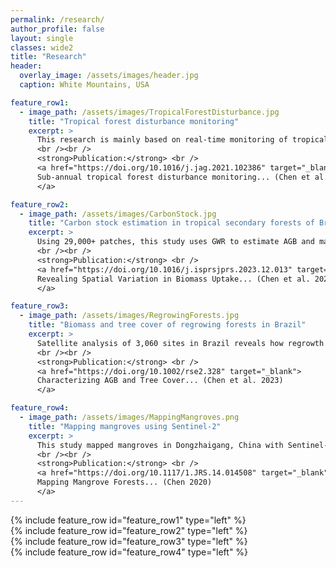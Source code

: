 ```yaml
---
permalink: /research/
author_profile: false
layout: single
classes: wide2
title: "Research"
header:
  overlay_image: /assets/images/header.jpg
  caption: White Mountains, USA

feature_row1:
  - image_path: /assets/images/TropicalForestDisturbance.jpg
    title: "Tropical forest disturbance monitoring"
    excerpt: >
      This research is mainly based on real-time monitoring of tropical forests by harmonizing Landsat and Sentinel-2 data. The key innovation combines change detection (BFAST Monitor) with machine learning (random forest) for earlier forest disturbance warnings.
      <br /><br />
      <strong>Publication:</strong> <br />
      <a href="https://doi.org/10.1016/j.jag.2021.102386" target="_blank">
      Sub-annual tropical forest disturbance monitoring... (Chen et al. 2021)
      </a>

feature_row2:
  - image_path: /assets/images/CarbonStock.jpg
    title: "Carbon stock estimation in tropical secondary forests of Brazil"
    excerpt: >
      Using 29,000+ patches, this study uses GWR to estimate AGB and maps spatial variability in AGB recovery across Brazil.
      <br /><br />
      <strong>Publication:</strong> <br />
      <a href="https://doi.org/10.1016/j.isprsjprs.2023.12.013" target="_blank">
      Revealing Spatial Variation in Biomass Uptake... (Chen et al. 2024)
      </a>

feature_row3:
  - image_path: /assets/images/RegrowingForests.jpg
    title: "Biomass and tree cover of regrowing forests in Brazil"
    excerpt: >
      Satellite analysis of 3,060 sites in Brazil reveals how regrowth is shaped by environmental and human pressures.
      <br /><br />
      <strong>Publication:</strong> <br />
      <a href="https://doi.org/10.1002/rse2.328" target="_blank">
      Characterizing AGB and Tree Cover... (Chen et al. 2023)
      </a>

feature_row4:
  - image_path: /assets/images/MappingMangroves.png
    title: "Mapping mangroves using Sentinel-2"
    excerpt: >
      This study mapped mangroves in Dongzhaigang, China with Sentinel-2, CMRI, PCA, and random forest, achieving 90.47% accuracy.
      <br /><br />
      <strong>Publication:</strong> <br />
      <a href="https://doi.org/10.1117/1.JRS.14.014508" target="_blank">
      Mapping Mangrove Forests... (Chen 2020)
      </a>
---
```



{% include feature_row id="feature_row1" type="left" %}  
{% include feature_row id="feature_row2" type="left" %}  
{% include feature_row id="feature_row3" type="left" %}  
{% include feature_row id="feature_row4" type="left" %}

